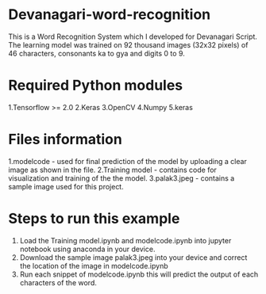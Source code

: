# Devanagari-word-recognition
This is a Word Recognition System which I developed for Devanagari Script. The learning model was trained on 92 thousand images (32x32 pixels) of 46 characters, consonants ka to gya and digits 0 to 9.

# Required Python modules
1.Tensorflow >= 2.0
2.Keras
3.OpenCV
4.Numpy
5.keras

# Files information
1.modelcode - used for final prediction of the model by uploading a clear image as shown in the file.
2.Training model - contains code for visualization and training of the the model.
3.palak3.jpeg - contains a sample image used for this project.


# Steps to run this example
1. Load the Training model.ipynb and modelcode.ipynb into jupyter notebook using anaconda in your device.
2. Download the sample image palak3.jpeg into your device and correct the location of the image in modelcode.ipynb
3. Run each snippet of modelcode.ipynb this will predict the output of each characters of the word.
